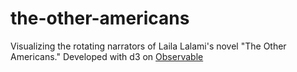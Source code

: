 # the-other-americans
Visualizing the rotating narrators of Laila Lalami's novel "The Other Americans." Developed with d3 on [Observable](https://observablehq.com/@datadesk/the-many-voices-of-the-other-americans)
